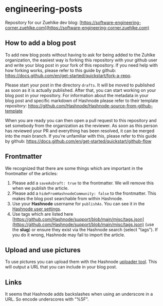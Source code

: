 # engineering-posts

Repository for our Zuehlke dev blog: [https://software-engineering-corner.zuehlke.com](https://software-engineering-corner.zuehlke.com)

## How to add a blog post

To add new blog posts without having to ask for being added to the Zuhlke organization, the easiest way is forking this repository with your github user and write your blog post in your fork of this repository. If you need help with how forking works, please refer to this guide by github: https://docs.github.com/en/get-started/quickstart/fork-a-repo.

Please start your post in the directory `drafts`. It will be moved to published as soon as it is actually published.
After that, you can start working on your blog post in your repository. For information about the metadata in your blog post and specific markdown of Hashnode please refer to their template repository: https://github.com/Hashnode/Hashnode-source-from-github-template

When you are ready you can then open a pull request to this repository and set somebody from the organization as the reviewer. As soon as this person has reviewed your PR and everything has been resolved, it can be merged into the main branch. If you're unfamiliar with this, please refer to this guide by github: https://docs.github.com/en/get-started/quickstart/github-flow

## Frontmatter

We recognized that there are some things which are important in the frontmatter of the articles:

1. Please add a `saveAsDraft: true` to the frontmatter. We will remove this when we publish the article.
2. Please add a `hideFromHashnodeCommunity: false` to the frontmatter. This makes the blog post searchable from within Hashnode.
3. Use your **Hashnode** username for `publishAs`. You can see it in the [Hashnode user settings](https://hashnode.com/settings).
4. Use tags which are listed here [https://github.com/Hashnode/support/blob/main/misc/tags.json](https://github.com/Hashnode/support/blob/main/misc/tags.json) (use the **slug**) or ensure they exist via the Hashnode search (select "tags"). If you do it wrong, Hashnode may fail to import the article.


## Upload and use pictures

To use pictures you can upload them with the Hashnode [uploader tool](https://hashnode.com/uploader). This will output a URL that you can include in your blog post.

## Links

It seems that Hashnode adds backslashes when using an underscore in a URL. So encode underscores with "%5F".
